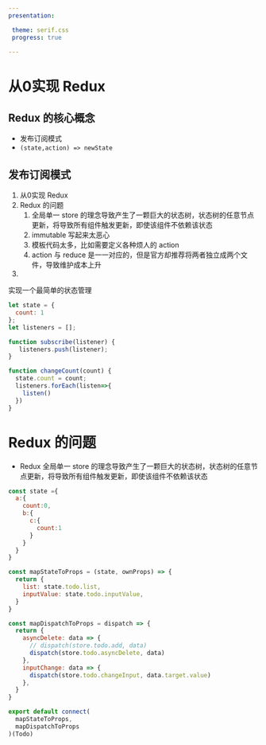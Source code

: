 ```yaml
---
presentation:

 theme: serif.css
 progress: true

---
```



<!-- slide -->
# 从0实现 Redux 
<!-- slide -->
## Redux 的核心概念
- 发布订阅模式
- `(state,action) => newState`
<!-- slide -->
## 发布订阅模式


<!-- slide -->

1. 从0实现 Redux 
2. Redux 的问题
   1. 全局单一 store 的理念导致产生了一颗巨大的状态树，状态树的任意节点更新，将导致所有组件触发更新，即使该组件不依赖该状态
   2. immutable 写起来太恶心
   3. 模板代码太多，比如需要定义各种烦人的 action
   4. action 与 reduce 是一一对应的，但是官方却推荐将两者独立成两个文件，导致维护成本上升
3. 
<!-- slide -->
实现一个最简单的状态管理
```js
let state = {
  count: 1
};
let listeners = [];

function subscribe(listener) {
   listeners.push(listener);
}

function changeCount(count) {
  state.count = count;
  listeners.forEach(listen=>{
    listen()
  })
}
```
<!-- slide -->
# Redux 的问题

<!-- slide -->
 - Redux 全局单一 store 的理念导致产生了一颗巨大的状态树，状态树的任意节点更新，将导致所有组件触发更新，即使该组件不依赖该状态
```js
const state ={
  a:{
    count:0,
    b:{
      c:{
        count:1
      }
    }
  }
}

```

<!-- slide -->
```js
const mapStateToProps = (state, ownProps) => {
  return {
    list: state.todo.list,
    inputValue: state.todo.inputValue,
  }
}

const mapDispatchToProps = dispatch => {
  return {
    asyncDelete: data => {
      // dispatch(store.todo.add, data)
      dispatch(store.todo.asyncDelete, data)
    },
    inputChange: data => {
      dispatch(store.todo.changeInput, data.target.value)
    },
  }
}

export default connect(
  mapStateToProps,
  mapDispatchToProps
)(Todo)
```
